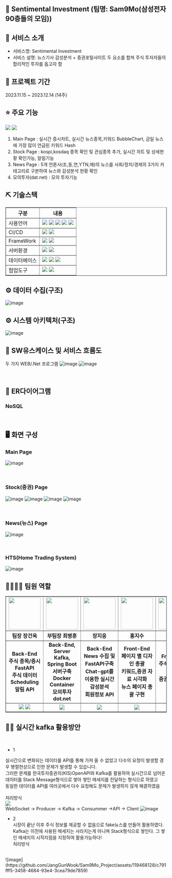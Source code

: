 ## 📎 Sentimental Investment (팀명: Sam9Mo(삼성전자 90층들의 모임))

## 👀 서비스 소개
* 서비스명:  Sentimental Investment
* 서비스 설명: 뉴스기사 감성분석 + 증권포털사이트 두 요소를 합쳐 주식 투자자들의 합리적인 투자를 돕고자 함 

## 📅 프로젝트 기간
2023.11.15 ~ 2023.12.14 (14주)
<br>

## ⭐ 주요 기능
<div><a href="https://gamma.app/docs/rwly965l5egmmiw"><img src="https://img.shields.io/badge/PPT-B7472A?style=flat&logo=PPTt&logoColor=white"/></a>
<a href="https://youtu.be/vuDowYswqug"><img src="https://img.shields.io/badge/youtube-FF0000?style=flat&logo=youtubet&logoColor=white"/></a>
</div>

1. Main Page : 실시간 증시차트, 실시간 뉴스종목,키워드 BubbleChart, 금일 뉴스에 가장 많이 언급된 키워드 Hash<br>
2. Stock Page : kospi,kosdaq 종목 확인 및 관심종목 추가, 실시간 차트 및 상세현황 확인가능, 알림기능  <br>
3. News Page : 5개 언론사(조,동,연,YTN,매)의 뉴스를 사회/정치/경제의 3가지 카테고리로 구분하여 뉴스와 감성분석 현황 확인<br>
4. 모의투자(dat.net) : 모의 투자기능


## ⛏ 기술스택
<table border = "1px;">
    <tr>
        <th>구분</th>
        <th>내용</th>
    </tr>
    <tr>
        <td>사용언어</td>
        <td>
            <img src="https://img.shields.io/badge/Java-007396?style=for-the-badge&logo=java&logoColor=white"/>
            <img src="https://img.shields.io/badge/python-3776AB?style=for-the-badge&logo=python&logoColor=white"/>
            <img src="https://img.shields.io/badge/CSS3-1572B6?style=for-the-badge&logo=CSS3&logoColor=white"/>
            <img src="https://img.shields.io/badge/JavaScript-F7DF1E?style=for-the-badge&logo=JavaScript&logoColor=white"/>
            <img src="https://img.shields.io/badge/html5-E34F26?style=for-the-badge&logo=html5&logoColor=white"/> 
        </td>
    </tr>
    <tr>
        <td>CI/CD</td>
        <td>
            <img src="https://img.shields.io/badge/apachekafka-231F20?style=for-the-badge&logo=apachekafka &logoColor=white"/>
            <img src="https://img.shields.io/badge/docker-2496ED?style=for-the-badge&logo=docker&logoColor=white"/>
        </td>
    </tr>
    <tr>
        <td>FrameWork</td>
        <td>
            <img src="https://img.shields.io/badge/vuedotjs-4FC08D?style=for-the-badge&logo=vuedotjse&logoColor=white"/>
            <img src="https://img.shields.io/badge/springboot-6DB33F?style=for-the-badge&logo=springboot&logoColor=white"/>
        </td>
    </tr>
    <tr>
        <td>서버환경</td>
        <td>
            <img src="https://img.shields.io/badge/Apache Tomcat-D22128?style=for-the-badge&logo=Apache Tomcat&logoColor=white"/>
             <img src="https://img.shields.io/badge/nodedotjs-339933?style=for-the-badge&logo=nodedotjs&logoColor=white"/>
        </td>
    </tr>
    <tr>
        <td>데이터베이스</td>
        <td>
            <img src="https://img.shields.io/badge/mongodb-47A248?style=for-the-badge&logo=mongodb&logoColor=white"/> 
            <img src="https://img.shields.io/badge/redis-DC382D?style=for-the-badge&logo=redis&logoColor=white"/>
            <img src="https://img.shields.io/badge/mysql-4479A1?style=for-the-badge&logo=mysql&logoColor=white"/> 
        </td>
    </tr>
    <tr>
        <td>협업도구</td>
        <td>
            <img src="https://img.shields.io/badge/Git-F05032?style=for-the-badge&logo=Git&logoColor=white"/>
            <img src="https://img.shields.io/badge/GitHub-181717?style=for-the-badge&logo=GitHub&logoColor=white"/>
        </td>
    </tr>
</table>

## ⚙ 데이터 수집(구조) 
![image](https://github.com/JangGunWook/Sam9Mo_Project/assets/119468128/045a7a7d-866c-40b6-9b2c-1c1d222d0074)
<br>

## ⚙ 시스템 아키텍처(구조) 
![image](https://github.com/JangGunWook/Sam9Mo_Project/assets/119468128/18af138d-e371-449a-a5fc-852ec93dc617)
<br>

## 📌 SW유스케이스 및 서비스 흐름도
두 가지 WEB/.Net 프로그램
![image](https://github.com/JangGunWook/Sam9Mo_Project/assets/119468128/4e7bc479-c3c9-445d-ae2c-037a66df6302)
![image](https://github.com/JangGunWook/Sam9Mo_Project/assets/119468128/a721efeb-8e49-4032-a3d5-245dcb3831e7)


<br>

## 📌 ER다이어그램
### NoSQL
<br>

## 🖥 화면 구성

### Main Page
![image](https://github.com/JangGunWook/Sam9Mo_Project/assets/119468128/29cfd843-130d-486e-9f3f-f6b66c360a5a)

<br>

### Stock(증권) Page
![image](https://github.com/JangGunWook/Sam9Mo_Project/assets/119468128/0d74077e-ceb5-4837-83f4-29a5b1227b6d)
![image](https://github.com/JangGunWook/Sam9Mo_Project/assets/119468128/e113d8a3-2567-4a27-8d3c-24735f54c0fe)
![image](https://github.com/JangGunWook/Sam9Mo_Project/assets/119468128/316f68d0-96ee-4892-8664-4fe988a9e96d)
![image](https://github.com/JangGunWook/Sam9Mo_Project/assets/119468128/85387111-768d-44c8-abca-8263fc4e4a5c)

<br>

### News(뉴스) Page
![image](https://github.com/JangGunWook/Sam9Mo_Project/assets/119468128/f0809a9e-d0d8-49b0-bb96-7bbf415deaca)

<br>

### HTS(Home Trading System)
![image](https://github.com/JangGunWook/Sam9Mo_Project/assets/119468128/3b5b4025-1f60-494c-ae0a-f50492bdcc85)
<br>

## 👨‍👩‍👦‍👦 팀원 역할
<table border = "1px">
    <tr>
    <td align="center"><img src="https://item.kakaocdn.net/do/fd49574de6581aa2a91d82ff6adb6c0115b3f4e3c2033bfd702a321ec6eda72c" width="100" height="100"/></td>
    <td align="center"><img src="https://mb.ntdtv.kr/assets/uploads/2019/01/Screen-Shot-2019-01-08-at-4.31.55-PM-e1546932545978.png" width="100" height="100"/></td>
    <td align="center"><img src="https://mblogthumb-phinf.pstatic.net/20160127_177/krazymouse_1453865104404DjQIi_PNG/%C4%AB%C4%AB%BF%C0%C7%C1%B7%BB%C1%EE_%B6%F3%C0%CC%BE%F0.png?type=w2" width="100" height="100"/></td>
    <td align="center"><img src="https://i.pinimg.com/236x/ed/bb/53/edbb53d4f6dd710431c1140551404af9.jpg" width="100" height="100"/></td>
    <td align="center"><img src="https://pbs.twimg.com/media/B-n6uPYUUAAZSUx.png" width="100" height="100"/></td>
  </tr>
  <tr>
    <td align="center"><strong>팀장 장건욱</strong></td>
    <td align="center"><strong>부팀장 최병훈</strong></td>
    <td align="center"><strong>장지웅</strong></td>
    <td align="center"><strong>홍지수</strong></td>
    <td align="center"><strong>이나행</strong></td>
  </tr>
  <tr>
    <td align="center"><b>Back-End<br>주식 종목/증시 FastAPI<br>주식 데이터 Scheduling<br>알림 API</b></td>
    <td align="center"><b>Back-End, Server<br>Kafka, Spring Boot 서버구축<br>Docker Container<br>모의투자 dot.net</b></td>
    <td align="center"><b>Back-End<br>News 수집 및 FastAPI구축<br>Chat-gpt를 이용한 실시간 감성분석<br>회원정보 API</b></td>
    <td align="center"><b>Front-End<br>페이지 별 디자인 총괄<br>키워드,증권 자료 시각화<br>뉴스 페이지 총괄 구현</b></td>
    <td align="center"><b>Front-End<br>주식 종목 알림 기능<br>증권 페이지 총괄 구현<br></b></td>
  </tr>
  <tr>
    <td align="center"><a href="https://blog.naver.com/zhsksrjsdnr"><img src="https://img.shields.io/badge/naver-03C75A?style=flat&logo=naver&logoColor=white"/></a>
    <a href="https://github.com/JangGunWook"><img src="https://img.shields.io/badge/github-181717?style=flat&logo=github&logoColor=white"/></a>
    </td>
    <td align="center">
        <a href="https://github.com/sentimentalhoon"><img src="https://img.shields.io/badge/github-181717?style=flat&logo=github&logoColor=white"/></a>
    </td>
    <td align="center">
        <a href="https://github.com/ImagineMaker"><img src="https://img.shields.io/badge/github-181717?style=flat&logo=github&logoColor=white"/></a>
    </td>
    <td align="center">
        <a href="https://github.com/YongHyeonKwon"><img src="https://img.shields.io/badge/github-181717?style=flat&logo=github&logoColor=white"/></a>
    </td>
    <td align="center">
        <a href="https://github.com/NHAENGBOK"><img src="https://img.shields.io/badge/github-181717?style=flat&logo=github&logoColor=white"/></a>
    </td>
  </tr>
</table>

## 🤾‍♂️ 실시간 kafka 활용방안
<br>
  
* 1<br>

실시간으로 변화되는 데이터를 API를 통해 가져 올 수 없었고 다수의 요청이 발생할 경우 병렬현상으로 인한 문제가 발생할 수 있습니다.<br>
그러한 문제를 한국투자증권의(KIS)OpenAPI와 Kafka를 활용하여 실시간으로 넘어온 데이터를 Stack Message형식으로 쌓아 쌓인 메세지를 전달하는 형식으로 하였고<br>
동일한 데이터를 API를 여러곳에서 다수 요청해도 문제가 발생하지 않게 해결하였음<br>
<br>
처리방식
<br>
<a href="https://velog.io/@so-eun/Kafka-%EB%8C%80%EC%9A%A9%EB%9F%89-%EC%8B%A4%EC%8B%9C%EA%B0%84-%EB%8D%B0%EC%9D%B4%ED%84%B0-%EC%B2%98%EB%A6%AC%EC%97%90-%EC%A0%81%ED%95%A9%ED%95%9C-%EC%B9%B4%ED%94%84%EC%B9%B4"
    ><img src="https://img.shields.io/badge/velog-참고-20C997?style=flat&logo=velog&logoColor=white"/>
</a>
<br>
WebSocket -> Producer -> Kafka -> Consummer ->API -> Client
![image](https://github.com/JangGunWook/Sam9Mo_Project/assets/119468128/03b78a99-eaf6-422a-afae-44ddc74416b5)
<br>


* 2<br>
시장이 끝난 이후 주식 정보를 제공할 수 없음으로 fake뉴스를 만들어 활용하였다.<br>
Kafka는 이전에 사용된 메세지는 사라지는게 아니며 Stack형식으로 쌓인다. 그 쌓인 메세지의 시작지점을 지정하여 활용가능하다!<br>
처리방식
<br>
![image](https://github.com/JangGunWook/Sam9Mo_Project/assets/119468128/c791fff5-3458-4684-93e4-3cea79de7859)



